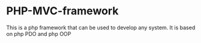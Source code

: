 # PHP-MVC-framework
This is a php framework that can be used to develop any system. It is based on php PDO and php OOP
